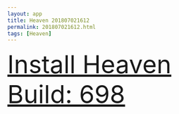 ```yaml
---
layout: app
title: Heaven 201807021612
permalink: 201807021612.html
tags: [Heaven]
---
```

<div class="pure-g">
    <div class="pure-u-1-1" style="font-size: 4em">
        <a class="pure-button-primary" href="itms-services://?action=download-manifest&url=https%3A%2F%2Flitsungyisigono.github.io%2FTestScript%2Fmanifests%2F201807021612.plist"><i class="fa fa-download" aria-hidden="true"></i>Install Heaven Build: 698</a>
    </div>
</div>